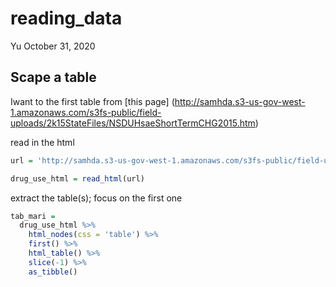 reading\_data
================
Yu
October 31, 2020

Scape a table
-------------

Iwant to the first table from \[this page\] (<http://samhda.s3-us-gov-west-1.amazonaws.com/s3fs-public/field-uploads/2k15StateFiles/NSDUHsaeShortTermCHG2015.htm>)

read in the html

``` r
url = 'http://samhda.s3-us-gov-west-1.amazonaws.com/s3fs-public/field-uploads/2k15StateFiles/NSDUHsaeShortTermCHG2015.htm'

drug_use_html = read_html(url)
```

extract the table(s); focus on the first one

``` r
tab_mari = 
  drug_use_html %>% 
    html_nodes(css = 'table') %>% 
    first() %>% 
    html_table() %>% 
    slice(-1) %>% 
    as_tibble()
```
